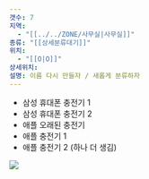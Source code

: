 ```yaml
---
갯수: 7
지역:
  - "[[../../ZONE/사무실|사무실]]"
종류: "[[상세분류대기]]"
위치:
  - "[[O|O]]"
상세위치: 
설명: 이름 다시 만들자 / 새롭게 분류하자
---
```


- 삼성 휴대폰 충전기 1
- 삼성 휴대폰 충전기 2
- 애플 오래된 충전기
- 애플 충전기 1
- 애플 충전기 2 (하나 더 생김)

![](http://192.168.50.22/devices/240608_IMG_0219.jpg)